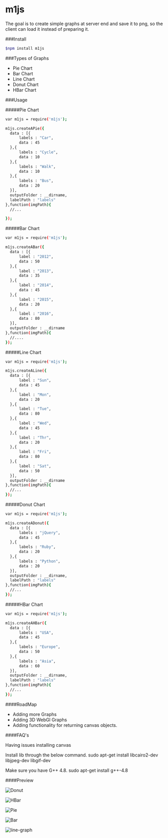 # m1js
  The goal is to create simple graphs at server end and save it to png, so the client can load it instead of preparing it.


###Install

```sh
$npm install m1js
```

###Types of Graphs
* Pie Chart
* Bar Chart
* Line Chart
* Donut Chart
* HBar Chart

###Usage

#####Pie Chart

  ```sh
  var m1js = require('m1js');

  m1js.createAPie({
  	data : [{
  		labels : "Car",
  		data : 45
  	},{
  		labels : "Cycle",
  		data : 10
  	},{
  		labels : "Walk",
  		data : 10
  	},{
  		labels : "Bus",
  		data : 20
  	}],
  	outputFolder : __dirname,
  	labelPath : "labels"
  },function(imgPath){
  	//...

  });
  ```

#####Bar Chart

  ```sh
  var m1js = require('m1js');

  m1js.createABar({
  	data : [{
  		label : "2012",
  		data : 50
  	},{
  		label : "2013",
  		data : 35
  	},{
  		label : "2014",
  		data : 45
  	},{
  		label : "2015",
  		data : 20
  	},{
  		label : "2016",
  		data : 80
  	}],
  	outputFolder : __dirname
  },function(imgPath){
  	//....
  });
  ```
#####Line Chart

  ```sh
  var m1js = require('m1js');

  m1js.createALine({
  	data : [{
  		label : "Sun",
  		data : 45
  	},{
  		label : "Mon",
  		data : 20
  	},{
  		label : "Tue",
  		data : 80
  	},{
  		label : "Wed",
  		data : 45
  	},{
  		label : "Thr",
  		data : 20
  	},{
  		label : "Fri",
  		data : 80
  	},{
  		label : "Sat",
  		data : 50
  	}],
  	outputFolder : __dirname
  },function(imgPath){
  	//...
  });
  ```
#####Donut Chart

  ```sh
  var m1js = require('m1js');

  m1js.createADonut({
  	data : [{
  		labels : "jQuery",
  		data : 45
  	},{
  		labels : "Ruby",
  		data : 20
  	},{
  		labels : "Python",
  		data : 20
  	}],
  	outputFolder : __dirname,
  	labelPath : "labels"
  },function(imgPath){
  	//...
  });
  ```
#####HBar Chart

  ```sh
  var m1js = require('m1js');

  m1js.createAHBar({
  	data : [{
  		labels : "USA",
  		data : 45
  	},{
  		labels : "Europe",
  		data : 50
  	},{
  		labels : "Asia",
  		data : 60
  	}],
  	outputFolder : __dirname,
  	labelPath : "labels"
  },function(imgPath){
  	//...
  });
  ```
####RoadMap
* Adding more Graphs
* Adding 3D WebGl Graphs
* Adding functionality for returning canvas objects.

####FAQ's

Having issues installing canvas

Install lib through the below command.
sudo apt-get install libcairo2-dev libjpeg-dev libgif-dev

Make sure you have G++ 4.8.
sudo apt-get install g++-4.8

####Preview

![Donut](https://github.com/mennu/m3js/blob/master/donut.png?raw=true "Donut Graph")

![HBar](https://github.com/mennu/m3js/blob/master/hbar.png?raw=true "HBar Graph")

![Pie](https://github.com/mennu/m3js/blob/master/pie.png?raw=true "pie Graph")

![Bar](https://github.com/mennu/m3js/blob/master/bar.png?raw=true "Bar Graph")

![line-graph](https://github.com/mennu/m3js/blob/master/line-graph.png?raw=true "line Graph")
